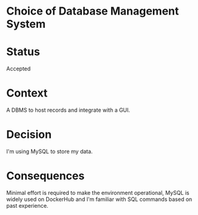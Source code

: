 # Choice of Database Management System

# Status

Accepted

# Context

A DBMS to host records and integrate with a GUI.

# Decision

I'm using MySQL to store my data.


# Consequences

Minimal effort is required to make the environment operational, MySQL is widely used on DockerHub and I'm familiar with SQL commands based on past experience.


